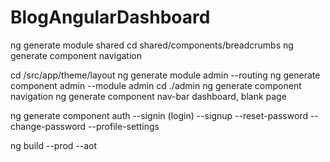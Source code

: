 # BlogAngularDashboard

ng generate module shared
cd shared/components/breadcrumbs
ng generate component navigation

cd /src/app/theme/layout
ng generate module admin --routing
ng generate component admin --module admin
cd ./admin
ng generate component navigation
ng generate component nav-bar
dashboard, blank page

ng generate component auth
--signin (login)
--signup
--reset-password
--change-password
--profile-settings

ng build --prod --aot